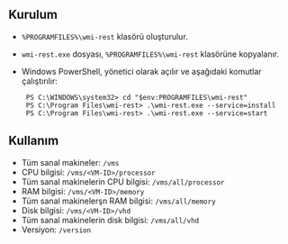 ## Kurulum

- `%PROGRAMFILES%\wmi-rest` klasörü oluşturulur.
- `wmi-rest.exe` dosyası, `%PROGRAMFILES%\wmi-rest` klasörüne kopyalanır.
- Windows PowerShell, yönetici olarak açılır ve aşağıdaki komutlar çalıştırılır:

       PS C:\WINDOWS\system32> cd "$env:PROGRAMFILES\wmi-rest"
       PS C:\Program Files\wmi-rest> .\wmi-rest.exe --service=install
       PS C:\Program Files\wmi-rest> .\wmi-rest.exe --service=start

## Kullanım

- Tüm sanal makineler: `/vms`
- CPU bilgisi: `/vms/<VM-ID>/processor`
- Tüm sanal makinelerin CPU bilgisi: `/vms/all/processor`
- RAM bilgisi: `/vms/<VM-ID>/memory`
- Tüm sanal makinelerşn RAM bilgisi: `/vms/all/memory`
- Disk bilgisi: `/vms/<VM-ID>/vhd`
- Tüm sanal makinelerin disk bilgisi: `/vms/all/vhd`
- Versiyon: `/version`
